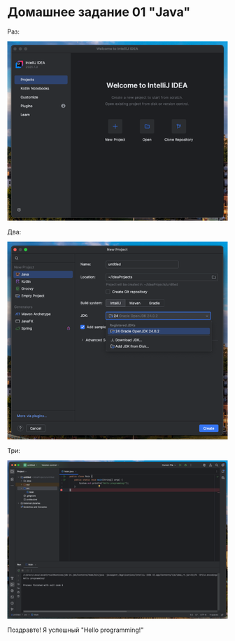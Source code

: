 
# Домашнее задание 01 "Java"

Раз:

![](01.png)

Два:

![](02.png)

Три:

![](03.png)

Поздравте! Я успешный "Hello programming!"
